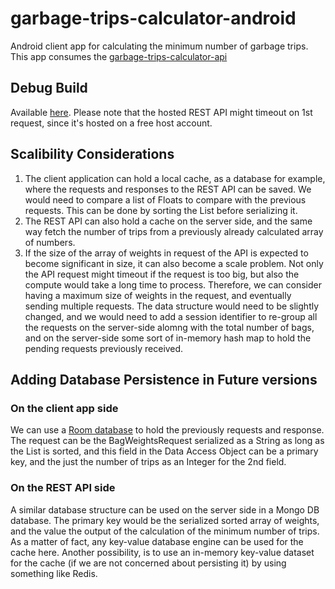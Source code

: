 # garbage-trips-calculator-android
Android client app for calculating the minimum number of garbage trips.
This app consumes the [garbage-trips-calculator-api](https://github.com/r-cohen/garbage-trips-calculator-api)

## Debug Build
Available [here](https://github.com/r-cohen/garbage-trips-calculator-android/releases/tag/debug-alpha).
Please note that the hosted REST API might timeout on 1st request, since it's hosted on a free host account.

## Scalibility Considerations
1. The client application can hold a local cache, as a database for example,
where the requests and responses to the REST API can be saved. We would need to compare a list of Floats to compare with the previous requests.
This can be done by sorting the List before serializing it.
2. The REST API can also hold a cache on the server side, and the same way fetch the number of trips from a previously already calculated array of numbers.
3. If the size of the array of weights in request of the API is expected to become significant in size, it can also become a scale problem.
Not only the API request might timeout if the request is too big, but also the compute would take a long time to process.
Therefore, we can consider having a maximum size of weights in the request, and eventually sending multiple requests. The data structure would need to be slightly changed,
and we would need to add a session identifier to re-group all the requests on the server-side alomng with the total number of bags,
and on the server-side some sort of in-memory hash map to hold the pending requests previously received.

## Adding Database Persistence in Future versions

### On the client app side
We can use a [Room database](https://developer.android.com/training/data-storage/room) to hold the previously requests and response. The request can be the BagWeightsRequest
serialized as a String as long as the List<Float> is sorted, and this field in the Data Access Object can be a primary key, and the just the number of trips as an Integer for the 2nd field.

### On the REST API side
A similar database structure can be used on the server side in a Mongo DB database. The primary key would be the serialized sorted array of weights, and the value the output of the calculation
of the minimum number of trips. As a matter of fact, any key-value database engine can be used for the cache here. Another possibility, is to use an in-memory key-value dataset
for the cache (if we are not concerned about persisting it) by using something like Redis.
